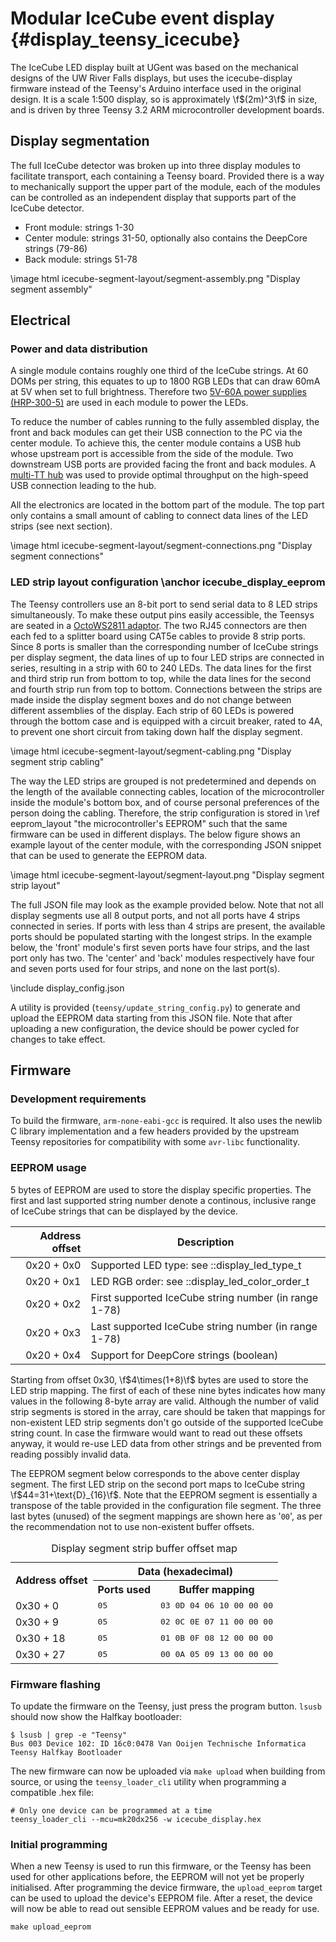 # Modular IceCube event display {#display_teensy_icecube}

The IceCube LED display built at UGent was based on the mechanical designs of the
UW River Falls displays, but uses the icecube-display firmware instead of
the Teensy's Arduino interface used in the original design.
It is a scale 1:500 display, so is approximately \f$(2m)^3\f$ in size,
and is driven by three Teensy 3.2 ARM microcontroller development boards.

## Display segmentation
The full IceCube detector was broken up into three display modules to facilitate transport,
each containing a Teensy board.
Provided there is a way to mechanically support the upper part of the module, each of the modules
can be controlled as an independent display that supports part of the IceCube detector.

* Front module: strings 1-30
* Center module: strings 31-50, optionally also contains the DeepCore strings (79-86)
* Back module: strings 51-78

\image html icecube-segment-layout/segment-assembly.png "Display segment assembly"

## Electrical
### Power and data distribution
A single module contains roughly one third of the IceCube strings.
At 60 DOMs per string, this equates to up to 1800 RGB LEDs that can draw 60mA at 5V
when set to full brightness.
Therefore two [5V-60A power supplies (HRP-300-5)](http://www.meanwell.com/productPdf.aspx?i=450)
are used in each module to power the LEDs.

To reduce the number of cables running to the fully assembled display, the front and back modules
can get their USB connection to the PC via the center module.
To achieve this, the center module contains a USB hub whose upstream port is accessible from the
side of the module.
Two downstream USB ports are provided facing the front and back modules.
A [multi-TT hub](http://plugable.com/products/usb2-hub-ag7/) was used to provide
optimal throughput on the high-speed USB connection leading to the hub.

All the electronics are located in the bottom part of the module.
The top part only contains a small amount of cabling to connect data lines of the LED strips
(see next section).

\image html icecube-segment-layout/segment-connections.png "Display segment connections"

### LED strip layout configuration \anchor icecube_display_eeprom
The Teensy controllers use an 8-bit port to send serial data to 8 LED strips simultaneously.
To make these output pins easily accessible, the Teensys are seated in a
[OctoWS2811 adaptor](https://www.pjrc.com/store/octo28_adaptor.html).
The two RJ45 connectors are then each fed to a splitter board using CAT5e cables to provide 8 strip
ports.
Since 8 ports is smaller than the corresponding number of IceCube strings per display segment,
the data lines of up to four LED strips are connected in series, resulting in a strip with 60
to 240 LEDs.
The data lines for the first and third strip run from bottom to top, while the data lines for the
second and fourth strip run from top to bottom.
Connections between the strips are made inside the display segment boxes and do not change between
different assemblies of the display.
Each strip of 60 LEDs is powered through the bottom case and is equipped with a circuit breaker,
rated to 4A, to prevent one short circuit from taking down half the display segment.

\image html icecube-segment-layout/segment-cabling.png "Display segment strip cabling"

The way the LED strips are grouped is not predetermined and depends on the length of the available
connecting cables, location of the microcontroller inside the module's bottom box, and of course
personal preferences of the person doing the cabling.
Therefore, the strip configuration is stored in \ref eeprom_layout "the microcontroller's EEPROM"
such that the same firmware can be used in different displays.
The below figure shows an example layout of the center module, with the corresponding JSON snippet
that can be used to generate the EEPROM data.

\image html icecube-segment-layout/segment-layout.png "Display segment strip layout"

The full JSON file may look as the example provided below. Note that not all display segments use
all 8 output ports, and not all ports have 4 strips connected in series.
If ports with less than 4 strips are present, the available ports should be populated starting with
the longest strips.
In the example below, the 'front' module's first seven ports have four strips,
and the last port only has two.
The 'center' and 'back' modules respectively have four and seven ports used for four strips,
and none on the last port(s).

\include display_config.json

A utility is provided (`teensy/update_string_config.py`) to generate and upload the EEPROM data
starting from this JSON file.
Note that after uploading a new configuration, the device should be power cycled for changes
to take effect.

## Firmware
### Development requirements
To build the firmware, `arm-none-eabi-gcc` is required.
It also uses the newlib C library implementation and a few headers provided by the
upstream Teensy repositories for compatibility with some `avr-libc` functionality.

### EEPROM usage
5 bytes of EEPROM are used to store the display specific properties.
The first and last supported string number denote a continous, inclusive range of IceCube strings
that can be displayed by the device.

Address offset | Description
--------------:|-------------
0x20 + 0x0     | Supported LED type: see ::display_led_type_t
0x20 + 0x1     | LED RGB order: see ::display_led_color_order_t
0x20 + 0x2     | First supported IceCube string number (in range 1-78)
0x20 + 0x3     | Last supported IceCube string number (in range 1-78)
0x20 + 0x4     | Support for DeepCore strings (boolean)

Starting from offset 0x30, \f$4\times(1+8)\f$ bytes are used to store the LED strip mapping.
The first of each of these nine bytes indicates how many values
in the following 8-byte array are valid.
Although the number of valid strip segments is stored in the array, care should be taken that
mappings for non-existent LED strip segments don't go outside of the supported IceCube string count.
In case the firmware would want to read out these offsets anyway, it would re-use LED data
from other strings and be prevented from reading possibly invalid data.

The EEPROM segment below corresponds to the above center display segment.
The first LED strip on the second port maps to IceCube string \f$44=31+\text{D}_{16}\f$.
Note that the EEPROM segment is essentially a transpose of the table provided in the configuration
file segment.
The three last bytes (unused) of the segment mappings are shown here as '`00`', as per the
recommendation not to use non-existent buffer offsets.

<TABLE>
  <CAPTION>Display segment strip buffer offset map</CAPTION>
  <TR>
    <TH rowspan="2">Address offset</TH>
    <TH colspan="2">Data (hexadecimal)</TH>
  </TR>
  <TR>
    <TH>Ports used</TH>
    <TH>Buffer mapping</TH>
  </TR>
  <TR>
    <TD>0x30 +  0</TD><TD><TT>05</TT></TD><TD><TT>03 0D 04 06 10 00 00 00</TT></TD>
  </TR>
  <TR>
    <TD>0x30 +  9</TD><TD><TT>05</TT></TD><TD><TT>02 0C 0E 07 11 00 00 00</TT></TD>
  </TR>
  <TR>
    <TD>0x30 + 18</TD><TD><TT>05</TT></TD><TD><TT>01 0B 0F 08 12 00 00 00</TT></TD>
  </TR>
  <TR>
    <TD>0x30 + 27</TD><TD><TT>05</TT></TD><TD><TT>00 0A 05 09 13 00 00 00</TT></TD>
  </TR>
</TABLE>

### Firmware flashing
To update the firmware on the Teensy, just press the program button.
`lsusb` should now show the Halfkay bootloader:

    $ lsusb | grep -e "Teensy"
    Bus 003 Device 102: ID 16c0:0478 Van Ooijen Technische Informatica Teensy Halfkay Bootloader

The new firmware can now be uploaded via `make upload` when building from source, or using the
`teensy_loader_cli` utility when programming a compatible .hex file:

    # Only one device can be programmed at a time
    teensy_loader_cli --mcu=mk20dx256 -w icecube_display.hex

### Initial programming
When a new Teensy is used to run this firmware, or the Teensy has been used for other applications
before, the EEPROM will not yet be properly initialised.
After programming the device firmware, the `upload_eeprom` target can be used to upload the
device's EEPROM file.
After a reset, the device will now be able to read out sensible EEPROM values and be ready for use.

    make upload_eeprom
